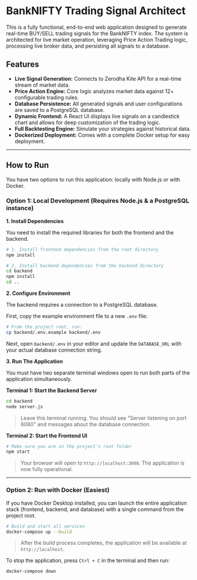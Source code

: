# BankNIFTY Trading Signal Architect

This is a fully functional, end-to-end web application designed to generate real-time BUY/SELL trading signals for the BankNIFTY index. The system is architected for live market operation, leveraging Price Action Trading logic, processing live broker data, and persisting all signals to a database.

## Features

- **Live Signal Generation:** Connects to Zerodha Kite API for a real-time stream of market data.
- **Price Action Engine:** Core logic analyzes market data against 12+ configurable trading rules.
- **Database Persistence:** All generated signals and user configurations are saved to a PostgreSQL database.
- **Dynamic Frontend:** A React UI displays live signals on a candlestick chart and allows for deep customization of the trading logic.
- **Full Backtesting Engine:** Simulate your strategies against historical data.
- **Dockerized Deployment:** Comes with a complete Docker setup for easy deployment.

---

## How to Run

You have two options to run this application: locally with Node.js or with Docker.

### Option 1: Local Development (Requires Node.js & a PostgreSQL instance)

**1. Install Dependencies**

You need to install the required libraries for both the frontend and the backend.

```bash
# 1. Install frontend dependencies from the root directory
npm install

# 2. Install backend dependencies from the backend directory
cd backend
npm install
cd ..
```

**2. Configure Environment**

The backend requires a connection to a PostgreSQL database.

First, copy the example environment file to a new `.env` file:
```bash
# From the project root, run:
cp backend/.env.example backend/.env
```
Next, open `backend/.env` in your editor and update the `DATABASE_URL` with your actual database connection string.

**3. Run The Application**

You must have two separate terminal windows open to run both parts of the application simultaneously.

**Terminal 1: Start the Backend Server**
```bash
cd backend
node server.js
```
> Leave this terminal running. You should see "Server listening on port 8080" and messages about the database connection.

**Terminal 2: Start the Frontend UI**
```bash
# Make sure you are in the project's root folder
npm start
```
> Your browser will open to `http://localhost:3000`. The application is now fully operational.

---

### Option 2: Run with Docker (Easiest)

If you have Docker Desktop installed, you can launch the entire application stack (frontend, backend, and database) with a single command from the project root.

```bash
# Build and start all services
docker-compose up --build
```
> After the build process completes, the application will be available at `http://localhost`.

To stop the application, press `Ctrl + C` in the terminal and then run:
```bash
docker-compose down
```